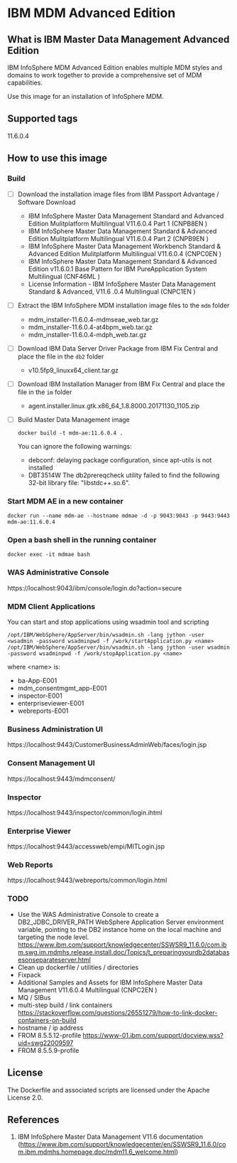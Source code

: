 # IBM MDM Advanced Edition

## What is IBM Master Data Management Advanced Edition

IBM InfoSphere MDM Advanced Edition enables multiple MDM styles and domains to work together to provide a comprehensive set of MDM capabilities.

Use this image for an installation of InfoSphere MDM.

## Supported tags

11.6.0.4

## How to use this image

### Build

- [ ] Download the installation image files from IBM Passport Advantage / Software Download

	* IBM InfoSphere Master Data Management Standard and Advanced Edition Mulitplatform Multilingual V11.6.0.4 Part 1 (CNPB8EN )
	* IBM InfoSphere Master Data Management Standard & Advanced Edition Mulitplatform Multilingual V11.6.0.4 Part 2 (CNPB9EN )
	* IBM InfoSphere Master Data Management Workbench Standard & Advanced Edition Mulitplatform Multilingual V11.6.0.4 (CNPC0EN )
	* IBM InfoSphere Master Data Management Standard & Advanced Edition v11.6.0.1 Base Pattern for IBM PureApplication System Multilingual (CNF46ML )
	* License Information - IBM InfoSphere Master Data Management Standard & Advanced, V11.6 .0.4 Multilingual (CNPC1EN )
	
- [ ] Extract the IBM InfoSphere MDM installation image files to the ```mdm``` folder

	* mdm_installer-11.6.0.4-mdmseae_web.tar.gz 
	* mdm_installer-11.6.0.4-at4bpm_web.tar.gz
	* mdm_installer-11.6.0.4-mdph_web.tar.gz
	
- [ ] Download IBM Data Server Driver Package from IBM Fix Central and place the file in the ```db2``` folder

	* v10.5fp9_linuxx64_client.tar.gz

- [ ] Download IBM Installation Manager from IBM Fix Central and place the file in the ```im``` folder

	* agent.installer.linux.gtk.x86_64_1.8.8000.20171130_1105.zip

- [ ] Build Master Data Management image
	
	```
	docker build -t mdm-ae:11.6.0.4 .
	```

	You can ignore the following warnings:
	* debconf: delaying package configuration, since apt-utils is not installed
	* DBT3514W  The db2prereqcheck utility failed to find the following 32-bit library file: "libstdc++.so.6". 

### Start MDM AE in a new container

```
docker run --name mdm-ae --hostname mdmae -d -p 9043:9043 -p 9443:9443 mdm-ae:11.6.0.4
```
<!--
docker run --name mdm-ae --hostname mdmae -d -p 9043:9043 -p 9443:9443 -v $(pwd):/share mdm-ae:11.6.0.4 
docker run --name mdm-ae --hostname mdmae -e DISPLAY=9.183.71.231:0 --rm -it -p 9043:9043 -p 9443:9443 -v $(pwd):/share mdm-ae:11.6.0.4 bash
--link=mdm-db
docker exec mdmae cat /tmp/PASSWORD
-->

### Open a bash shell in the running container

```
docker exec -it mdmae bash
```
<!--
/opt/IBM/WebSphere/AppServer/profiles/AppSrv01/bin/startServer.sh server1
/opt/IBM/WebSphere/AppServer/profiles/AppSrv01/bin/stopServer.sh server1 -username wsadmin -password wsadminpwd
/opt/IBM/WebSphere/AppServer/bin/wsadmin.sh -lang jython -conntype NONE -f /work/updatePassword.py wsadmin wsadminpwd > /dev/null 2>&1
-->

### WAS Administrative Console

https://localhost:9043/ibm/console/login.do?action=secure

### MDM Client Applications

You can start and stop applications using wsadmin tool and scripting 
```
/opt/IBM/WebSphere/AppServer/bin/wsadmin.sh -lang jython -user <wsadmin -password wsadminpwd -f /work/startApplication.py <name>
/opt/IBM/WebSphere/AppServer/bin/wsadmin.sh -lang jython -user wsadmin -password wsadminpwd -f /work/stopApplication.py <name>
```

where &lt;name&gt; is:
* ba-App-E001
* mdm_consentmgmt_app-E001
* inspector-E001 
* enterpriseviewer-E001
* webreports-E001

### Business Administration UI
https://localhost:9443/CustomerBusinessAdminWeb/faces/login.jsp

### Consent Management UI
https://localhost:9443/mdmconsent/

### Inspector
https://localhost:9443/inspector/common/login.ihtml

### Enterprise Viewer
https://localhost:9443/accessweb/empi/MITLogin.jsp

### Web Reports
https://localhost:9443/webreports/common/login.html

<!--
## IBM Installation Manager

Installation Manager is installed in /home/was/IBM/InstallationManager/eclipse directory

* xhost + 9.183.71.231
* docker exec -e DISPLAY=9.183.71.231:0 -it mdm-ae bash
* /home/was/IBM/InstallationManager/eclipse/IBMIM -record /share/mdmae/mdm/install_new.rsp -input /share/mdmae/mdm/install.rsp
-->

### TODO

* Use the WAS Administrative Console to create a DB2_JDBC_DRIVER_PATH WebSphere Application Server environment variable, pointing to the DB2 instance home on the local machine and targeting the node level.
  https://www.ibm.com/support/knowledgecenter/SSWSR9_11.6.0/com.ibm.swg.im.mdmhs.release.install.doc/Topics/t_preparingyourdb2databasesonseparateserver.html
* Clean up dockerfile / utilities / directories
* Fixpack
* Additional Samples and Assets for IBM InfoSphere Master Data Management V11.6.0.4 Multilingual (CNPC2EN ) 
* MQ / SIBus
* multi-step build / link containers https://stackoverflow.com/questions/26551279/how-to-link-docker-containers-on-build
* hostname / ip address
* FROM 8.5.5.12-profile https://www-01.ibm.com/support/docview.wss?uid=swg22009597
* FROM 8.5.5.9-profile

## License

The Dockerfile and associated scripts are licensed under the Apache License 2.0. 

## References

1. IBM InfoSphere Master Data Management V11.6 documentation (https://www.ibm.com/support/knowledgecenter/en/SSWSR9_11.6.0/com.ibm.mdmhs.homepage.doc/mdm11.6_welcome.html)
